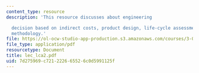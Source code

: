 ```yaml
---
content_type: resource
description: 'This resource discusses about engineering

  decision based on indirect costs, product design, life-cycle assessment, and LCA:
  methodology.'
file: https://ol-ocw-studio-app-production.s3.amazonaws.com/courses/3-080-economic-environmental-issues-in-materials-selection-fall-2005/7d275969c721222665526c0d5991125f_lec_lca2.pdf
file_type: application/pdf
resourcetype: Document
title: lec_lca2.pdf
uid: 7d275969-c721-2226-6552-6c0d5991125f
---
```

